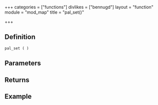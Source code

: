 +++
categories = ["functions"]
divlikes = ["bennugd"]
layout = "function"
module = "mod_map"
title = "pal_set()"

+++

## Definition

    pal_set ( )

## Parameters

## Returns

## Example
